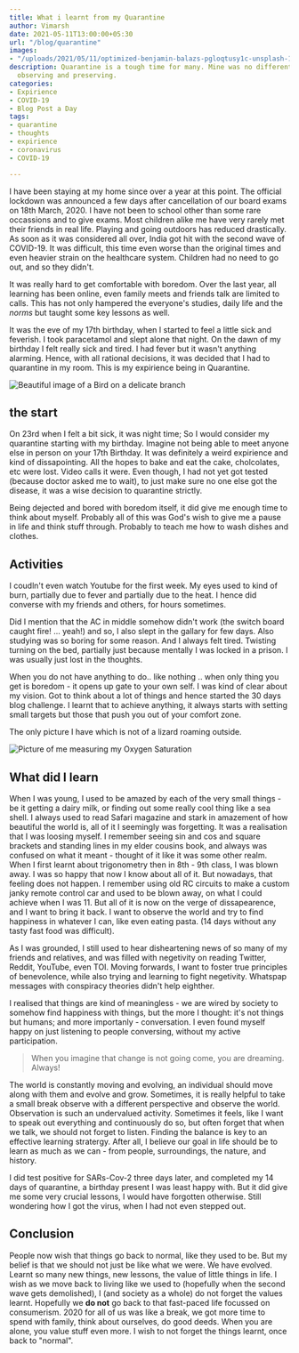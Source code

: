 ```yaml
---
title: What i learnt from my Quarantine
author: Vimarsh
date: 2021-05-11T13:00:00+05:30
url: "/blog/quarantine"
images:
- "/uploads/2021/05/11/optimized-benjamin-balazs-pgloqtusy1c-unsplash-1.jpg"
description: Quarantine is a tough time for many. Mine was no different. On self-reflection,
  observing and preserving.
categories:
- Expirience
- COVID-19
- Blog Post a Day
tags:
- quarantine
- thoughts
- expirience
- coronavirus
- COVID-19

---
```

  
I have been staying at my home since over a year at this point. The official lockdown was announced a few days after cancellation of our board exams on 18th March, 2020. I have not been to school other than some rare occassions and to give exams. Most children alike me have very rarely met their friends in real life. Playing and going outdoors has reduced drastically. As soon as it was considered all over, India got hit with the second wave of COVID-19. It was difficult, this time even worse than the original times and even heavier strain on the healthcare system. Children had no need to go out, and so they didn't.

It was really hard to get comfortable with boredom. Over the last year, all learning has been online, even family meets and friends talk are limited to calls. This has not only hampered the everyone's studies, daily life and the _norms_ but taught some key lessons as well.

It was the eve of my 17th birthday, when I started to feel a little sick and feverish. I took paracetamol and slept alone that night. On the dawn of my birthday I felt really sick and tired. I had fever but it wasn't anything alarming. Hence, with all rational decisions, it was decided that I had to quarantine in my room. This is my expirience being in Quarantine.

![Beautiful image of a Bird on a delicate branch](/uploads/2021/05/11/optimized-benjamin-balazs-pgloqtusy1c-unsplash.jpg)

## the start

On 23rd when I felt a bit sick, it was night time; So I would consider my quarantine starting with my birthday. Imagine not being able to meet anyone else in person on your 17th Birthday. It was definitely a weird expirience and kind of dissapointing. All the hopes to bake and eat the cake, cholcolates, etc were lost. Video calls it were. Even though, I had not yet got tested (because doctor asked me to wait), to just make sure no one else got the disease, it was a wise decision to quarantine strictly.

Being dejected and bored with boredom itself, it did give me enough time to think about myself. Probably all of this was God's wish to give me a pause in life and think stuff through. Probably to teach me how to wash dishes and clothes.

## Activities

I coudln't even watch Youtube for the first week. My eyes used to kind of burn, partially due to fever and partially due to the heat. I hence did converse with my friends and others, for hours sometimes.

Did I mention that the AC in middle somehow didn't work (the switch board caught fire! ... yeah!) and so, I also slept in the gallary for few days. Also studying was so boring for some reason. And I always felt tired. Twisting turning on the bed, partially just because mentally I was locked in a prison. I was usually just lost in the thoughts.

When you do not have anything to do.. like nothing .. when only thing you get is boredom - it opens up gate to your own self. I was kind of clear about my vision. Got to think about a lot of things and hence started the 30 days blog challenge. I learnt that to achieve anything, it always starts with setting small targets but those that push you out of your comfort zone.

The only picture I have which is not of a lizard roaming outside.

![Picture of me measuring my Oxygen Saturation](/uploads/2021/05/11/20210427_182704.jpg)

## What did I learn

When I was young, I used to be amazed by each of the very small things - be it getting a dairy milk, or finding out some really cool thing like a sea shell. I always used to read Safari magazine and stark in amazement of how beautiful the world is, all of it I seemingly was forgetting. It was a realisation that I was loosing myself. I remember seeing sin and cos and square brackets and standing lines in my elder cousins book, and always was confused on what it meant - thought of it like it was some other realm.   
When I first learnt about trigonometry then in 8th - 9th class, I was blown away. I was so happy that now I know about all of it. But nowadays, that feeling does not happen. I remember using old RC circuits to make a custom janky remote control car and used to be blown away, on what I could achieve when I was 11. But all of it is now on the verge of dissapearence, and I want to bring it back. I want to observe the world and try to find happiness in whatever I can, like even eating pasta. (14 days without any tasty fast food was difficult).

As I was grounded, I still used to hear disheartening news of so many of my friends and relatives, and was filled with negetivity on reading Twitter, Reddit, YouTube, even TOI. Moving forwards, I want to foster true principles of benevolence, while also trying and learning to fight negetivity. Whatspap messages with conspiracy theories didn't help eighther.

I realised that things are kind of meaningless - we are wired by society to somehow find happiness with things, but the more I thought: it's not things but humans; and more importanly - conversation. I even found myself happy on just listening to people conversing, without my active participation.

> When you imagine that change is not going come, you are dreaming. Always!

The world is constantly moving and evolving, an individual should move along with them and evolve and grow. Sometimes, it is really helpful to take a small break observe with a different perspective and observe the world. Observation is such an undervalued activity. Sometimes it feels, like I want to speak out everything and continuously do so, but often forget that when we talk, we should not forget to listen. Finding the balance is key to an effective learning stratergy. After all, I believe our goal in life should be to learn as much as we can - from people, surroundings, the nature, and history.

I did test positive for SARs-Cov-2 three days later, and completed my 14 days of quarantine, a birthday present I was least happy with. But it did give me some very crucial lessons, I would have forgotten otherwise. Still wondering how I got the virus, when I had not even stepped out.

## Conclusion

People now wish that things go back to normal, like they used to be. But my belief is that we should not just be like what we were. We have evolved. Learnt so many new things, new lessons, the value of little things in life. I wish as we move back to living like we used to (hopefully when the second wave gets demolished), I (and society as a whole) do not forget the values learnt. Hopefully we **do not** go back to that fast-paced life focussed on consumerism. 2020 for all of us was like a break, we got more time to spend with family, think about ourselves, do good deeds. When you are alone, you value stuff even more. I wish to not forget the things learnt, once back to "normal".